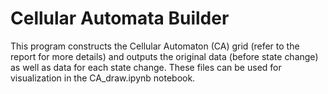 # Cellular Automata Builder
This program constructs the Cellular Automaton (CA) grid (refer to the report for more details) and outputs the original data (before state change) as well as data for each state change. These files can be used for visualization in the CA_draw.ipynb notebook.